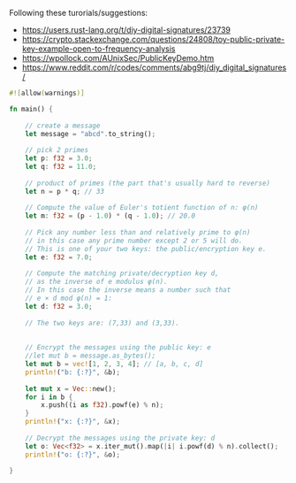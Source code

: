 Following these turorials/suggestions:
- https://users.rust-lang.org/t/diy-digital-signatures/23739
- https://crypto.stackexchange.com/questions/24808/toy-public-private-key-example-open-to-frequency-analysis
- https://wpollock.com/AUnixSec/PublicKeyDemo.htm
- https://www.reddit.com/r/codes/comments/abg9tj/diy_digital_signatures/

```rust
#![allow(warnings)]

fn main() {
    
    // create a message
    let message = "abcd".to_string();
    
    // pick 2 primes
    let p: f32 = 3.0;
    let q: f32 = 11.0;
    
    // product of primes (the part that's usually hard to reverse) 
    let n = p * q; // 33
    
    // Compute the value of Euler's totient function of n: φ(n)
    let m: f32 = (p - 1.0) * (q - 1.0); // 20.0
    
    // Pick any number less than and relatively prime to φ(n)
    // in this case any prime number except 2 or 5 will do.
    // This is one of your two keys: the public/encryption key e.
    let e: f32 = 7.0;
    
    // Compute the matching private/decryption key d, 
    // as the inverse of e modulus φ(n).
    // In this case the inverse means a number such that 
    // e × d mod φ(n) = 1:
    let d: f32 = 3.0;
    
    // The two keys are: (7,33) and (3,33).
 
 
    // Encrypt the messages using the public key: e
    //let mut b = message.as_bytes();
    let mut b = vec![1, 2, 3, 4]; // [a, b, c, d]
    println!("b: {:?}", &b);
    
    let mut x = Vec::new();
    for i in b {
        x.push((i as f32).powf(e) % n);
    }
    println!("x: {:?}", &x);
    
    // Decrypt the messages using the private key: d
    let o: Vec<f32> = x.iter_mut().map(|i| i.powf(d) % n).collect();
    println!("o: {:?}", &o);
    
}
```
